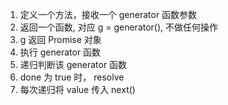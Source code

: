 1. 定义一个方法，接收一个 generator 函数参数
2. 返回一个函数, 对应 g = generator(), 不做任何操作
3. g 返回 Promise 对象
4. 执行 generator 函数
5. 递归判断该 generator 函数
6. done 为 true 时， resolve
7. 每次递归将 value 传入 next()
